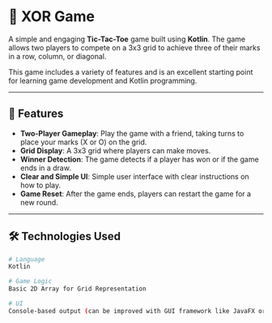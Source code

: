# 🎲 XOR Game

A simple and engaging **Tic-Tac-Toe** game built using **Kotlin**. The game allows two players to compete on a 3x3 grid to achieve three of their marks in a row, column, or diagonal.

This game includes a variety of features and is an excellent starting point for learning game development and Kotlin programming.

---

## 🚀 Features

- **Two-Player Gameplay**: Play the game with a friend, taking turns to place your marks (X or O) on the grid.
- **Grid Display**: A 3x3 grid where players can make moves.
- **Winner Detection**: The game detects if a player has won or if the game ends in a draw.
- **Clear and Simple UI**: Simple user interface with clear instructions on how to play.
- **Game Reset**: After the game ends, players can restart the game for a new round.

---

## 🛠 Technologies Used

```bash
# Language
Kotlin

# Game Logic
Basic 2D Array for Grid Representation

# UI
Console-based output (can be improved with GUI framework like JavaFX or Android later)
